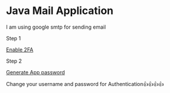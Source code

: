 # Java Mail Application

I am using google smtp for sending email

Step 1 

[Enable 2FA](https://myaccount.google.com/signinoptions/two-step-verification)

Step 2

[Generate App password](https://myaccount.google.com/apppasswords)

Change your username and password for Authentication👍👍👍👍
